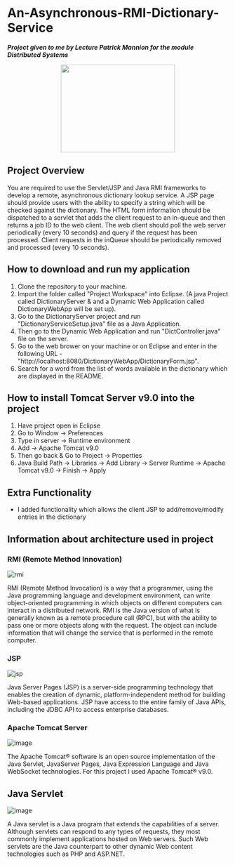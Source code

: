 # An-Asynchronous-RMI-Dictionary-Service

***Project given to me by Lecture Patrick Mannion for the module Distributed Systems***

<p align="center">
  <img width="260" height="200" src="https://s.cafebazaar.ir/1/icons/Ali.Dejbord.ComDic_512x512.png">
</p>

## Project Overview
You are required to use the Servlet/JSP and Java RMI frameworks to develop a remote, asynchronous dictionary
lookup service. A JSP page should provide users with the ability to specify a string which will be checked
against the dictionary. The HTML form information should be dispatched to a servlet that adds the client request
to an in-queue and then returns a job ID to the web client. The web client should poll the web server periodically
(every 10 seconds) and query if the request has been processed. Client requests in the inQueue should
be periodically removed and processed (every 10 seconds).

## How to download and run my application
1. Clone the repository to your machine.
1. Import the folder called "Project Workspace" into Eclipse. (A java Project called DictionaryServer & and a Dynamic Web Application called DictionaryWebApp will be set up).
1. Go to the DictionaryServer project and run "DictionaryServiceSetup.java" file as a Java Application.
1. Then go to the Dynamic Web Application and run "DictController.java" file on the server.
1. Go to the web brower on your machine or on Eclipse and enter in the following URL - "http://localhost:8080/DictionaryWebApp/DictionaryForm.jsp".
1. Search for a word from the list of words available in the dictionary which are displayed in the README.

## How to install Tomcat Server v9.0 into the project
1. Have project open in Eclipse
1. Go to Window -> Preferences
1. Type in server -> Runtime environment
1. Add -> Apache Tomcat v9.0
1. Then go back & Go to Project -> Properties
1. Java Build Path -> Libraries -> Add Library -> Server Runtime -> Apache Tomcat v9.0 -> Finish -> Apply

## Extra Functionality
* I added functionality which allows the client JSP to add/remove/modify entries in the dictionary

## Information about architecture used in project
### RMI (Remote Method Innovation)
![rmi](https://user-images.githubusercontent.com/14197773/34213651-c84f8a60-e597-11e7-9622-13f5d2226e88.png)

RMI (Remote Method Invocation) is a way that a programmer, using the Java programming language and development environment, can write object-oriented programming in which objects on different computers can interact in a distributed network.
RMI is the Java version of what is generally known as a remote procedure call (RPC), but with the ability to pass one or more objects along with the request.
The object can include information that will change the service that is performed in the remote computer.

### JSP
![jsp](https://user-images.githubusercontent.com/14197773/34214078-45b22566-e599-11e7-82b9-f019c50b66ee.png)

Java Server Pages (JSP) is a server-side programming technology that enables the creation of dynamic, platform-independent method for building Web-based applications.
JSP have access to the entire family of Java APIs, including the JDBC API to access enterprise databases.

### Apache Tomcat Server
![image](https://user-images.githubusercontent.com/14197773/34214259-d5666758-e599-11e7-96c7-28459674f48a.png)

The Apache Tomcat® software is an open source implementation of the Java Servlet, JavaServer Pages, Java Expression Language and Java WebSocket technologies.
For this project I used Apache Tomcat® v9.0.

## Java Servlet
![image](https://user-images.githubusercontent.com/14197773/34214677-1679f6aa-e59b-11e7-993b-241d1e44484c.png)

A Java servlet is a Java program that extends the capabilities of a server.
Although servlets can respond to any types of requests, they most commonly implement applications hosted on Web servers.
Such Web servlets are the Java counterpart to other dynamic Web content technologies such as PHP and ASP.NET.